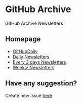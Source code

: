 # GitHub Archive
GitHub Archive Newsletters

## Homepage
- [GitHubDaily](http://githubdaily.co)
- [Daily Newsletters](http://eepurl.com/bb4EFL)
- [Every 3 days Newsletters](http://eepurl.com/bc5JV9)
- [Weekly Newsletters](http://eepurl.com/bc5Yn9)

## Have any suggestion?
Create new issue [here](https://github.com/hnq90/GitHubArchive/issues)